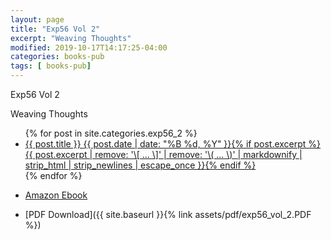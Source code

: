 ```yaml
---
layout: page
title: "Exp56 Vol 2"
excerpt: "Weaving Thoughts"
modified: 2019-10-17T14:17:25-04:00
categories: books-pub
tags: [ books-pub]
---
```


Exp56 Vol 2

Weaving Thoughts

<ul class="post-list">
{% for post in site.categories.exp56_2 %}
  <li><article><a href="{{ site.url }}{{ post.url }}">{{ post.title }} <span class="entry-date"><time datetime="{{ post.date | date_to_xmlschema }}">{{ post.date | date: "%B %d, %Y" }}</time></span>{% if post.excerpt %} <span class="excerpt">{{ post.excerpt | remove: '\[ ... \]' | remove: '\( ... \)' | markdownify | strip_html | strip_newlines | escape_once }}</span>{% endif %}</a></article></li>
{% endfor %}
</ul>


* [Amazon Ebook](https://amzn.to/37rJFM5)

* [PDF Download]({{ site.baseurl }}{% link assets/pdf/exp56_vol_2.PDF  %})
